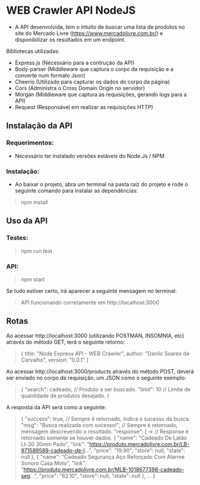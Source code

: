 # WEB Crawler API NodeJS

 - A API desenvolvida, tem o intuito de buscar uma lista de produtos no site do Mercado Livre (https://www.mercadolivre.com.br/) e disponibilizar os resultados em um endpoint.

Bibliotecas utilizadas:
 - Express.js (Necessário para a contrução da API)
 - Body-parser (Middleware que captura o corpo da requisição e a converte num formato Json)
 - Cheerio (Utilizado para capturar os dados do corpo da página)
 - Cors (Administra o Cross Domain Origin no servidor)
 - Morgan (Middleware que captura as requisições, gerando logs para a API)
 - Request (Responsável em realizar as requisições HTTP)

## Instalação da API

### Requerimentos:
 - Necessário ter instalado versões estáveis do Node.Js / NPM

### Instalação:
 - Ao baixar o projeto, abra um terminal na pasta raiz do projeto e rode o seguinte comando para instalar as dependências:

>npm install

## Uso da API

### Testes: 
>npm run test

### API:
>npm start

Se tudo estiver certo, irá aparecer a seguinte mensagem no terminal:
>API funcionando corretamente em http://localhost:3000

## Rotas 
Ao acessar http://localhost:3000 (utilizando POSTMAN, INSOMNIA, etc) através do método GET, terá o seguinte retorno:

>{
>        title: "Node Express API - WEB Crawler",
>        author: "Danilo Soares de Carvalho",
>        version: "0.0.1"
>}

Ao acessar http://localhost:3000/products através do método POST, deverá ser enviado no corpo da requisição, um JSON como o seguinte exemplo:

>{
>        "search": cadeado, // Produto a ser buscado.
>        "limit": 10        // Limite de quantidade de produtos desejado.
>}

A resposta da API será como a seguinte:

>{
>  "success": true,                        // Sempre é retornado, indica o sucesso da busca.
>  "msg": "Busca realizada com sucesso!",  // Sempre é retornado, mensagem descrevendo o resultado.
>  "response": [                        -> // Response é retornado somente se houver dados.
>    {
>      "name": "Cadeado De Latão Lt-30 30mm Pado",
>      "link": "https://produto.mercadolivre.com.br/LB-971589589-cadeado-de-l...",
>      "price": "19.90",
>      "store": null,
>      "state": null
>    },
>    {
>      "name": "Cadeado Segurança Aço Reforçado Com Alarme Sonoro Casa Moto",
>      "link": "https://produto.mercadolivre.com.br/MLB-1018677398-cadeado-seg...",
>      "price": "62.10",
>      "store": null,
>      "state": null
>    },
>    ...
>}





